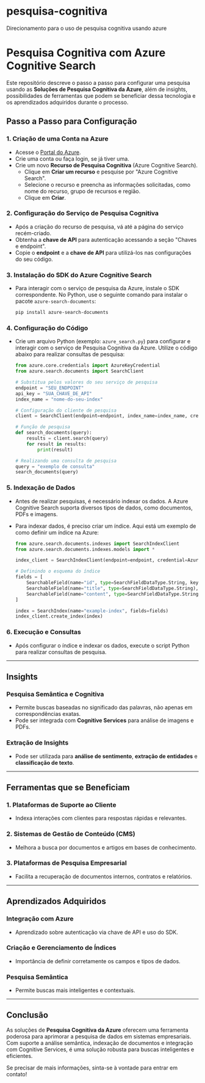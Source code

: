 # pesquisa-cognitiva
Direcionamento para o uso de pesquisa cognitiva usando azure

# Pesquisa Cognitiva com Azure Cognitive Search

Este repositório descreve o passo a passo para configurar uma pesquisa usando as **Soluções de Pesquisa Cognitiva da Azure**, além de insights, possibilidades de ferramentas que podem se beneficiar dessa tecnologia e os aprendizados adquiridos durante o processo.

## Passo a Passo para Configuração

### 1. **Criação de uma Conta na Azure**
   - Acesse o [Portal do Azure](https://portal.azure.com/).
   - Crie uma conta ou faça login, se já tiver uma.
   - Crie um novo **Recurso de Pesquisa Cognitiva** (Azure Cognitive Search).
     - Clique em **Criar um recurso** e pesquise por "Azure Cognitive Search".
     - Selecione o recurso e preencha as informações solicitadas, como nome do recurso, grupo de recursos e região.
     - Clique em **Criar**.

### 2. **Configuração do Serviço de Pesquisa Cognitiva**
   - Após a criação do recurso de pesquisa, vá até a página do serviço recém-criado.
   - Obtenha a **chave de API** para autenticação acessando a seção "Chaves e endpoint".
   - Copie o **endpoint** e a **chave de API** para utilizá-los nas configurações do seu código.

### 3. **Instalação do SDK do Azure Cognitive Search**
   - Para interagir com o serviço de pesquisa da Azure, instale o SDK correspondente. No Python, use o seguinte comando para instalar o pacote `azure-search-documents`:

     ```bash
     pip install azure-search-documents
     ```

### 4. **Configuração do Código**
   - Crie um arquivo Python (exemplo: `azure_search.py`) para configurar e interagir com o serviço de Pesquisa Cognitiva da Azure. Utilize o código abaixo para realizar consultas de pesquisa:

     ```python
     from azure.core.credentials import AzureKeyCredential
     from azure.search.documents import SearchClient

     # Substitua pelos valores do seu serviço de pesquisa
     endpoint = "SEU_ENDPOINT"
     api_key = "SUA_CHAVE_DE_API"
     index_name = "nome-do-seu-index"

     # Configuração do cliente de pesquisa
     client = SearchClient(endpoint=endpoint, index_name=index_name, credential=AzureKeyCredential(api_key))

     # Função de pesquisa
     def search_documents(query):
         results = client.search(query)
         for result in results:
             print(result)

     # Realizando uma consulta de pesquisa
     query = "exemplo de consulta"
     search_documents(query)
     ```

### 5. **Indexação de Dados**
   - Antes de realizar pesquisas, é necessário indexar os dados. A Azure Cognitive Search suporta diversos tipos de dados, como documentos, PDFs e imagens.
   - Para indexar dados, é preciso criar um índice. Aqui está um exemplo de como definir um índice na Azure:

     ```python
     from azure.search.documents.indexes import SearchIndexClient
     from azure.search.documents.indexes.models import *

     index_client = SearchIndexClient(endpoint=endpoint, credential=AzureKeyCredential(api_key))

     # Definindo o esquema do índice
     fields = [
         SearchableField(name="id", type=SearchFieldDataType.String, key=True),
         SearchableField(name="title", type=SearchFieldDataType.String),
         SearchableField(name="content", type=SearchFieldDataType.String),
     ]

     index = SearchIndex(name="example-index", fields=fields)
     index_client.create_index(index)
     ```

### 6. **Execução e Consultas**
   - Após configurar o índice e indexar os dados, execute o script Python para realizar consultas de pesquisa.

---

## Insights

### **Pesquisa Semântica e Cognitiva**
   - Permite buscas baseadas no significado das palavras, não apenas em correspondências exatas.
   - Pode ser integrada com **Cognitive Services** para análise de imagens e PDFs.
   
### **Extração de Insights**
   - Pode ser utilizada para **análise de sentimento**, **extração de entidades** e **classificação de texto**.

---

## Ferramentas que se Beneficiam

### 1. **Plataformas de Suporte ao Cliente**
   - Indexa interações com clientes para respostas rápidas e relevantes.

### 2. **Sistemas de Gestão de Conteúdo (CMS)**
   - Melhora a busca por documentos e artigos em bases de conhecimento.

### 3. **Plataformas de Pesquisa Empresarial**
   - Facilita a recuperação de documentos internos, contratos e relatórios.

---

## Aprendizados Adquiridos

### **Integração com Azure**
   - Aprendizado sobre autenticação via chave de API e uso do SDK.

### **Criação e Gerenciamento de Índices**
   - Importância de definir corretamente os campos e tipos de dados.

### **Pesquisa Semântica**
   - Permite buscas mais inteligentes e contextuais.

---

## Conclusão

As soluções de **Pesquisa Cognitiva da Azure** oferecem uma ferramenta poderosa para aprimorar a pesquisa de dados em sistemas empresariais. Com suporte a análise semântica, indexação de documentos e integração com Cognitive Services, é uma solução robusta para buscas inteligentes e eficientes.

Se precisar de mais informações, sinta-se à vontade para entrar em contato!

